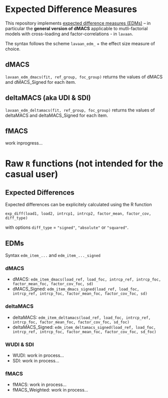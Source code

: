 # Expected Difference Measures

This repository implements [expected difference measures (EDMs)](https://osf.io/preprints/psyarxiv/cq9vk_v2) – in particular the **general version of dMACS** applicable to mutli-factorial models with cross-loading and factor-correlations - in `lavaan`.   

The syntax follows the scheme `lavaan_edm_` + the effect size measure of choice.
## dMACS
`lavaan_edm_dmacs(fit, ref_group, foc_group)` returns the values of dMACS and dMACS_Signed for each item. 

## deltaMACS (aka UDI & SDI) 
`lavaan_edm_deltamacs(fit, ref_group, foc_group)` returns the values of deltaMACS and deltaMACS_Signed for each item. 

## fMACS
work inprogress...

# Raw `R` functions (not intended for the casual user)
## Expected Differences
Expected differences can be explicitely calculated using the R function 

`exp_diff(load1, load2,
         intrcp1, intrcp2,
         factor_mean, factor_cov,
         diff_type)`

with options `diff_type` = `"signed"`, `"absolute"` or `"squared"`.
## EDMs
Syntax `edm_item_...` and `edm_item_..._signed`

### dMACS
* dMACS: `edm_item_dmacs(load_ref, load_foc, intrcp_ref, intrcp_foc, factor_mean_foc, factor_cov_foc, sd)`
* dMACS_Signed: `edm_item_dmacs_signed(load_ref, load_foc,
                                  intrcp_ref, intrcp_foc,
                                  factor_mean_foc, factor_cov_foc,
                                  sd)`
### deltaMACS
* deltaMACS: `edm_item_deltamacs(load_ref, load_foc,
                               intrcp_ref, intrcp_foc,
                               factor_mean_foc, factor_cov_foc,
                               sd_foc)`
* deltaMACS_Signed: `edm_item_deltamacs_signed(load_ref, load_foc,
                                      intrcp_ref, intrcp_foc,
                                      factor_mean_foc, factor_cov_foc,
                                      sd_foc)`
### WUDI & SDI
* WUDI: work in process...
* SDI: work in process...
### fMACS
* fMACS: work in process...
* fMACS_Weighted: work in process...

